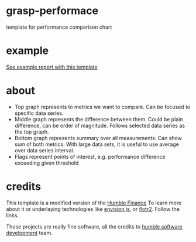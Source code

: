 # grasp-performace
template for performance comparison chart


# example
[See example report with this template](https://cdn.rawgit.com/yoosiba/grasp-performace/master/index.html "example")


# about

 * Top graph represents to metrics we want to compare. Can be focused to specific data series.
 * Middle graph represents the difference between them. Could be plain difference, can be order of magnitude.
   Follows selected data series as the top graph.
 * Bottom graph represents summary over all measurements. Can show sum of both metrics. 
   With large data sets, it is useful to use average over data series interval.
 * Flags represent points of interest, e.g. performance difference exceeding given threshold


# credits
This template is a modified version of the [Humble Finance](http://www.humblesoftware.com/finance/index)
To learn more about it or underlaying technologies like [envision.js](http://humblesoftware.com/envision/), or 
[flotr2](http://www.humblesoftware.com/flotr2/index). Follow the links.

Those projects are really fine software, all the credits to [humble software development](http://www.humblesoftware.com/) team.

